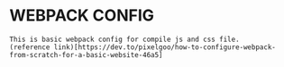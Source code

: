 # WEBPACK CONFIG

	This is basic webpack config for compile js and css file.
	(reference link)[https://dev.to/pixelgoo/how-to-configure-webpack-from-scratch-for-a-basic-website-46a5]

